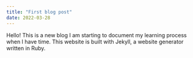 ```yaml
---
title: "First blog post"
date: 2022-03-28
---
```


Hello! This is a new blog I am starting to document my learning process when I have time. This website is built with Jekyll, a website generator written in Ruby.
